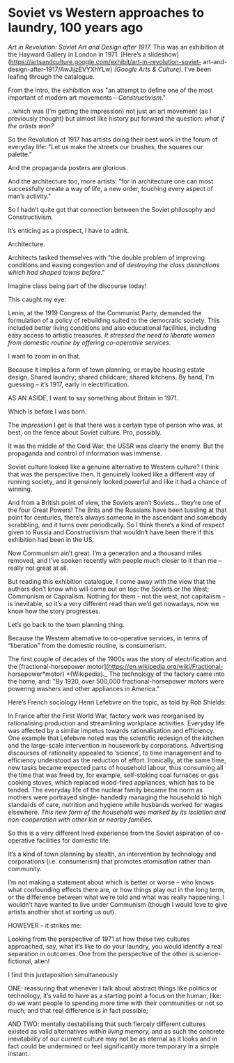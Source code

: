 # Soviet vs Western approaches to laundry, 100 years ago

_Art in Revolution: Soviet Art and Design after 1917._ This was an exhibition
at the Hayward Gallery in London in 1971. [Here’s a
slideshow](https://artsandculture.google.com/exhibit/art-in-revolution-soviet-
art-and-design-after-1917/AwJijzEVYXhYLw) _(Google Arts & Culture)._ I’ve been
leafing through the catalogue.

From the intro, the exhibition was "an attempt to define one of the most
important of modern art movements – _Constructivism_."

…which was (I’m getting the impression) not just an art movement (as I
previously thought) but almost like history put forward the question: _what if
the artists won?_

So the Revolution of 1917 has artists doing their best work in the forum of
everyday life: "Let us make the streets our brushes, the squares our palette."

And the propaganda posters are glorious.

And the architecture too, more artists: "for in architecture one can most
successfully create a way of life, a new order, touching every aspect of man’s
activity."

So I hadn’t quite got that connection between the Soviet philosophy and
Constructivism.

It’s enticing as a prospect, I have to admit.

Architecture.

Architects tasked themselves with "the double problem of improving conditions
and easing congestion and of _destroying the class distinctions which had
shaped towns before_."

Imagine class being part of the discourse today!

This caught my eye:

Lenin, at the 1919 Congress of the Communist Party, demanded the formulation
of a policy of rebuilding suited to the democratic society. This included
better living conditions and also educational facilities, including easy
access to artistic treasures. _It stressed the need to liberate women from
domestic routine by offering co-operative services._

I want to zoom in on that.

Because it implies a form of town planning, or maybe housing estate design.
Shared laundry; shared childcare; shared kitchens. By hand, I’m guessing –
it’s 1917, early in electrification.

AS AN ASIDE, I want to say something about Britain in 1971.

Which is before I was born.

The _impression_ I get is that there was a certain type of person who was, at
best, on the fence about Soviet culture. Pro, possibly.

It was the middle of the Cold War, the USSR was clearly the enemy. But the
propaganda and control of information was immense.

Soviet culture looked like a genuine alternative to Western culture? I think
that was the perspective then. It genuinely looked like a different way of
running society, and it genuinely looked powerful and like it had a chance of
winning.

And from a British point of view, the Soviets aren’t Soviets… they’re one of
the four Great Powers! The Brits and the Russians have been tussling at that
point for centuries, there’s always someone in the ascendant and somebody
scrabbling, and it turns over periodically. So I think there’s a kind of
respect given to Russia and Constructivism that wouldn’t have been there if
this exhibition had been in the US.

Now Communism ain’t great. I’m a generation and a thousand miles removed, and
I’ve spoken recently with people much closer to it than me – really not great
at all.

But reading this exhibition catalogue, I come away with the view that the
authors don’t know who will come out on top: the Soviets or the West;
Communism or Capitalism. Nothing for them - not the west, not capitalism - is
inevitable, so it’s a very different read than we’d get nowadays, now we know
how the story progresses.

Let’s go back to the town planning thing.

Because the Western alternative to co-operative services, in terms of
“liberation” from the domestic routine, is consumerism.

The first couple of decades of the 1900s was the story of electrification and
the [fractional-horsepower motor](https://en.wikipedia.org/wiki/Fractional-
horsepower*motor) *(Wikipedia).\_ The technology of the factory came into the
home, and: "By 1920, over 500,000 fractional-horsepower motors were powering
washers and other appliances in America."

Here’s French sociology Henri Lefebvre on the topic, as told by Rob Shields:

In France after the First World War, factory work was reorganised by
rationalising production and streamlining workplace activities. Everyday life
was affected by a similar impetus towards rationalisation and efficiency. One
example that Lefebvre noted was the scientific redesign of the kitchen and the
large-scale intervention in housework by corporations. Advertising discourses
of rationality appealed to ‘science’, to time management and to efficiency
understood as the reduction of effort. Ironically, at the same time, new tasks
became expected parts of household labour, thus consuming all the time that
was freed by, for example, self-stoking coal furnaces or gas cooking stoves,
which replaced wood-fired appliances, which has to be tended. The everyday
life of the nuclear family became the norm as mothers were portrayed single-
handedly managing the household to high standards of care, nutrition and
hygiene while husbands worked for wages elsewhere. _This new form of the
household was marked by its isolation and non-cooperation with other kin or
nearby families._

So this is a very different lived experience from the Soviet aspiration of co-
operative facilities for domestic life.

It’s a kind of town planning by stealth, an intervention by technology and
corporations (i.e. consumerism) that promotes _atomisation_ rather than
community.

I’m not making a statement about which is better or worse – who knows what
confounding effects there are, or how things play out in the long term, or the
difference between what we’re told and what was really happening. I wouldn’t
have wanted to live under Communism (though I would love to give artists
another shot at sorting us out).

HOWEVER – it strikes me:

Looking from the perspective of 1971 at how these two cultures approached,
say, what it’s like to do your laundry, you would identify a real separation
in outcomes. One from the perspective of the other is science-fictional,
alien!

I find this juxtaposition simultaneously

ONE: reassuring that whenever I talk about abstract things like politics or
technology, it’s valid to have as a starting point a focus on the human, like:
do we want people to spending more time with their communities or not so much;
and that real difference is in fact possible;

AND TWO: mentally destabilising that such fiercely different cultures existed
as valid alternatives _within living memory,_ and as such the concrete
inevitability of our current culture may not be as eternal as it looks and in
fact could be undermined or feel significantly more temporary in a simple
instant.
